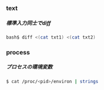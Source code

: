 ### text
##### 標準入力同士でdiff
```bash
bash$ diff <(cat txt1) <(cat txt2) 
```

### process
##### プロセスの環境変数
```bash
$ cat /proc/<pid>/environ | strings
```

